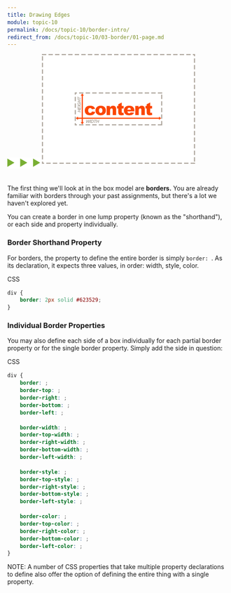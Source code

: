 ```yaml
---
title: Drawing Edges
module: topic-10
permalink: /docs/topic-10/border-intro/
redirect_from: /docs/topic-10/03-border/01-page.md
---
```


<img src="./../../../img/arrow-divider.svg" style="width: 75px; border: none; margin: 0px 0 20px 0" />

<img src="../img/box-model-border.gif" alt="borders being drawn" style="width: 350px; margin: 0 auto 30px;" />

The first thing we'll look at in the box model are **borders.** You are already familiar with borders through your past assignments, but there's a lot we haven't explored yet.

You can create a border in one lump property (known as the "shorthand"), or each side and property individually.

### Border Shorthand Property

For borders, the property to define the entire border is simply `border: `. As its declaration, it expects three values, in order: width, style, color.

<div id="code-heading">CSS</div>

```css
div {
    border: 2px solid #623529;
}
```

### Individual Border Properties

You may also define each side of a box individually for each partial border property or for the single border property. Simply add the side in question:

<div id="code-heading">CSS</div>

```css
div {
    border: ;
    border-top: ;
    border-right: ;
    border-bottom: ;
    border-left: ;

    border-width: ;
    border-top-width: ;
    border-right-width: ;
    border-bottom-width: ;
    border-left-width: ;

    border-style: ;
    border-top-style: ;
    border-right-style: ;
    border-bottom-style: ;
    border-left-style: ;

    border-color: ;
    border-top-color: ;
    border-right-color: ;
    border-bottom-color: ;
    border-left-color: ;
}
```

<span class="label label-info">NOTE:</span> A number of CSS properties that take multiple property declarations to define also offer the option of defining the entire thing with a single property.
